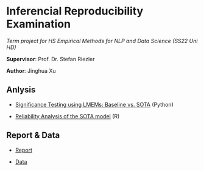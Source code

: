 # Inferencial Reproducibility Examination 

_Term project for HS Empirical Methods for NLP and Data Science (SS22 Uni HD)_

**Supervisor**: Prof. Dr. Stefan Riezler

**Author**: Jinghua Xu      

## Anlysis 

- [Significance Testing using LMEMs: Baseline vs. SOTA](https://colab.research.google.com/drive/1J6p070ayN492nXS78BsukWY2O1zfOtIv?usp=sharing) (Python)

- [Reliability Analysis of the SOTA model](https://colab.research.google.com/drive/14QTeiix7lEiz_rSk31YzzB85CrO3inQ2?usp=sharing) (R)

## Report \& Data

- [Report](https://github.com/JINHXu/Inferencial-Reproducibility-RoB-RT-hate/blob/main/Inferential_Reproducibility_Report_Jinghua_Xu.pdf)

- [Data](https://github.com/JINHXu/Inferencial-Reproducibility-RoB-RT-hate/tree/main/data)